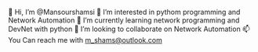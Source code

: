 👋 Hi, I’m @Mansourshamsi
👀 I’m interested in pythom programming and Network Automation
🌱 I’m currently learning network programming and DevNet with python
💞️ I’m looking to collaborate on Network Automation
📫 You Can reach me with m_shams@outlook.com
